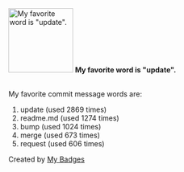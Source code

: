 <img src="https://my-badges.github.io/my-badges/favorite-word.png" alt="My favorite word is &quot;update&quot;." title="My favorite word is &quot;update&quot;." width="128">
<strong>My favorite word is &quot;update&quot;.</strong>
<br><br>

My favorite commit message words are:

1. update (used 2869 times)
2. readme.md (used 1274 times)
3. bump (used 1024 times)
4. merge (used 673 times)
5. request (used 606 times)


Created by <a href="https://github.com/my-badges/my-badges">My Badges</a>
